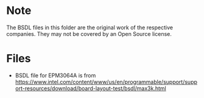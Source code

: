 # Note

The BSDL files in this folder are the original work of the respective companies.
They may not be covered by an Open Source license.

# Files

* BSDL file for EPM3064A is from https://www.intel.com/content/www/us/en/programmable/support/support-resources/download/board-layout-test/bsdl/max3k.html
